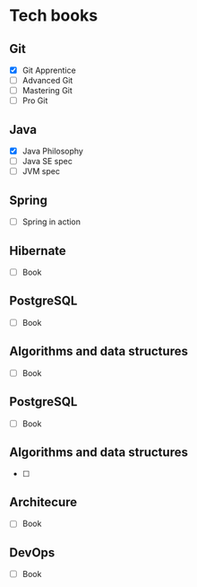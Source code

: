 # Tech books

## Git
- [x] Git Apprentice
- [ ] Advanced Git
- [ ] Mastering Git
- [ ] Pro Git

## Java
- [x] Java Philosophy
- [ ] Java SE spec
- [ ] JVM spec

## Spring
- [ ] Spring in action 

## Hibernate
- [ ] Book

## PostgreSQL
- [ ] Book

## Algorithms and data structures
- [ ] Book

## PostgreSQL
- [ ] Book

## Algorithms and data structures
- [ ]

## Architecure
- [ ] Book

## DevOps
- [ ] Book
